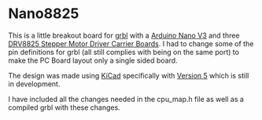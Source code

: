 # Nano8825 #

This is a little breakout board for [grbl](https://github.com/gnea/grbl) with a [Arduino Nano V3](https://store.arduino.cc/arduino-nano) and three [DRV8825 Stepper Motor Driver Carrier Boards](https://www.pololu.com/product/2133). I had to change some of the pin definitions for grbl (all still complies with being on the same port) to make the PC Board layout only a single sided board.

The design was made using [KiCad](http://kicad-pcb.org/) specifically with [Version 5](https://launchpad.net/~js-reynaud/+archive/ubuntu/kicad-5) which is still in development.

I have included all the changes needed in the cpu_map.h file as well as a compiled grbl with these changes.
